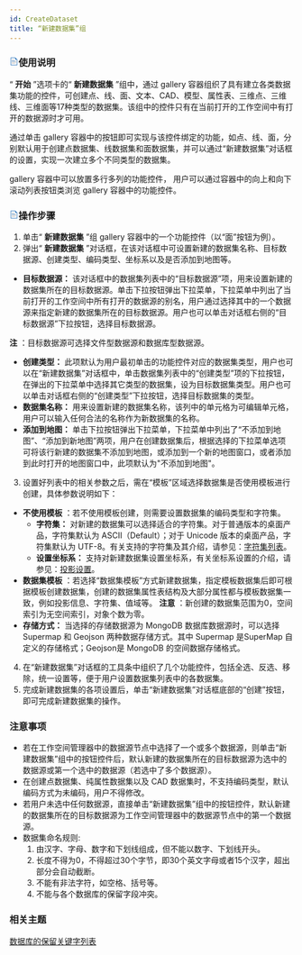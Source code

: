 ```yaml
---
id: CreateDataset
title: “新建数据集”组  
---  
```

### ![](../../img/read.gif)使用说明

“ **开始** ”选项卡的“ **新建数据集** ”组中，通过 gallery 容器组织了具有建立各类数据集功能的控件，可创建点、线、面、文本、CAD、模型、属性表、三维点、三维线、三维面等17种类型的数据集。该组中的控件只有在当前打开的工作空间中有打开的数据源时才可用。

通过单击 gallery 容器中的按钮即可实现与该控件绑定的功能，如点、线、面，分别默认用于创建点数据集、线数据集和面数据集，并可以通过“新建数据集”对话框的设置，实现一次建立多个不同类型的数据集。

gallery 容器中可以放置多行多列的功能控件， 用户可以通过容器中的向上和向下滚动列表按钮类浏览 gallery 容器中的功能控件。

### ![](../../img/read.gif)操作步骤

  1. 单击“ **新建数据集** ”组 gallery 容器中的一个功能控件（以“面”按钮为例）。
  2. 弹出“ **新建数据集** ”对话框，在该对话框中可设置新建的数据集名称、目标数据源、创建类型、编码类型、坐标系以及是否添加到地图等。 
  * **目标数据源：** 该对话框中的数据集列表中的“目标数据源”项，用来设置新建的数据集所在的目标数据源。单击下拉按钮弹出下拉菜单，下拉菜单中列出了当前打开的工作空间中所有打开的数据源的别名，用户通过选择其中的一个数据源来指定新建的数据集所在的目标数据源。用户也可以单击对话框右侧的“目标数据源”下拉按钮，选择目标数据源。 

**注** ：目标数据源可选择文件型数据源和数据库型数据源。

  * **创建类型：** 此项默认为用户最初单击的功能控件对应的数据集类型，用户也可以在“新建数据集”对话框中，单击数据集列表中的“创建类型”项的下拉按钮，在弹出的下拉菜单中选择其它类型的数据集，设为目标数据集类型。用户也可以单击对话框右侧的“创建类型”下拉按钮，选择目标数据集的类型。
  * **数据集名称：** 用来设置新建的数据集名称，该列中的单元格为可编辑单元格，用户可以输入任何合法的名称作为新数据集的名称。
  * **添加到地图：** 单击下拉按钮弹出下拉菜单，下拉菜单中列出了“不添加到地图”、“添加到新地图”两项，用户在创建数据集后，根据选择的下拉菜单选项可将该行新建的数据集不添加到地图，或添加到一个新的地图窗口，或者添加到此时打开的地图窗口中，此项默认为"不添加到地图"。
  3. 设置好列表中的相关参数之后，需在“模板”区域选择数据集是否使用模板进行创建，具体参数说明如下：
  * **不使用模板** ：若不使用模板创建，则需要设置数据集的编码类型和字符集。
    * **字符集：** 对新建的数据集可以选择适合的字符集。对于普通版本的桌面产品，字符集默认为 ASCII（Default）；对于 Unicode 版本的桌面产品，字符集默认为 UTF-8。有关支持的字符集及其介绍，请参见：[字符集列表](Charset)。
    * **设置坐标系：** 支持对新建数据集设置坐标系，有关坐标系设置的介绍，请参见：[投影设置](../../DataProcessing/Projection/PrjCoordSysSettingWin)。
  * **数据集模板** ：若选择“数据集模板”方式新建数据集，指定模板数据集后即可根据模板创建数据集，创建的数据集属性表结构及大部分属性都与模板数据集一致，例如投影信息、字符集、值域等。 **注意** ：新创建的数据集范围为0，空间索引为无空间索引，对象个数为零。
  * **存储方式：** 当选择的存储数据源为 MongoDB 数据库数据源时，可以选择 Supermap 和 Geojson 两种数据存储方式。其中 Supermap 是SuperMap 自定义的存储格式；Geojson是 MongoDB 的空间数据存储格式。
  4. 在“新建数据集”对话框的工具条中组织了几个功能控件，包括全选、反选、移除，统一设置等，便于用户设置数据集列表中的各数据集。
  5. 完成新建数据集的各项设置后，单击“新建数据集”对话框底部的“创建”按钮，即可完成新建数据集的操作。

###  注意事项

  * 若在工作空间管理器中的数据源节点中选择了一个或多个数据源，则单击“新建数据集”组中的按钮控件后，默认新建的数据集所在的目标数据源为选中的数据源或第一个选中的数据源（若选中了多个数据源）。
  * 在创建点数据集、纯属性数据集以及 CAD 数据集时，不支持编码类型，默认编码方式为未编码，用户不得修改。
  * 若用户未选中任何数据源，直接单击“新建数据集”组中的按钮控件，默认新建的数据集所在的目标数据源为工作空间管理器中的数据源节点中的第一个数据源。
  * 数据集命名规则: 
    1. 由汉字、字母、数字和下划线组成，但不能以数字、下划线开头。
    2. 长度不得为0，不得超过30个字节，即30个英文字母或者15个汉字，超出部分会自动截断。
    3. 不能有非法字符，如空格、括号等。
    4. 不能与各个数据库的保留字段冲突。

### 相关主题

 [数据库的保留关键字列表](DatabaseKeyWords)



